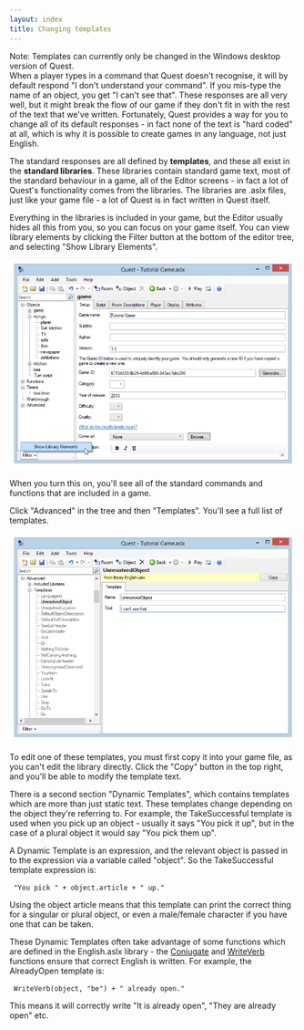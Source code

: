 ```yaml
---
layout: index
title: Changing templates
---
```


<div class="alert alert-info">
Note: Templates can currently only be changed in the Windows desktop version of Quest.

</div>
When a player types in a command that Quest doesn't recognise, it will by default respond "I don't understand your command". If you mis-type the name of an object, you get "I can't see that". These responses are all very well, but it might break the flow of our game if they don't fit in with the rest of the text that we've written. Fortunately, Quest provides a way for you to change all of its default responses - in fact none of the text is "hard coded" at all, which is why it is possible to create games in any language, not just English.

The standard responses are all defined by **templates**, and these all exist in the **standard libraries**. These libraries contain standard game text, most of the standard behaviour in a game, all of the Editor screens - in fact a lot of Quest's functionality comes from the libraries. The libraries are .aslx files, just like your game file - a lot of Quest is in fact written in Quest itself.

Everything in the libraries is included in your game, but the Editor usually hides all this from you, so you can focus on your game itself. You can view library elements by clicking the Filter button at the bottom of the editor tree, and selecting "Show Library Elements".

![](Showlibraryelements.png "Showlibraryelements.png")

When you turn this on, you'll see all of the standard commands and functions that are included in a game.

Click "Advanced" in the tree and then "Templates". You'll see a full list of templates.

![](Templates.png "Templates.png")

To edit one of these templates, you must first copy it into your game file, as you can't edit the library directly. Click the "Copy" button in the top right, and you'll be able to modify the template text.

There is a second section "Dynamic Templates", which contains templates which are more than just static text. These templates change depending on the object they're referring to. For example, the TakeSuccessful template is used when you pick up an object - usually it says "You pick it up", but in the case of a plural object it would say "You pick them up".

A Dynamic Template is an expression, and the relevant object is passed in to the expression via a variable called "object". So the TakeSuccessful template expression is:

     "You pick " + object.article + " up."

Using the object article means that this template can print the correct thing for a singular or plural object, or even a male/female character if you have one that can be taken.

These Dynamic Templates often take advantage of some functions which are defined in the English.aslx library - the [Conjugate](../functions/corelibrary/conjugate.html) and [WriteVerb](../functions/corelibrary/writeverb.html) functions ensure that correct English is written. For example, the AlreadyOpen template is:

     WriteVerb(object, "be") + " already open."

This means it will correctly write "It is already open", "They are already open" etc.